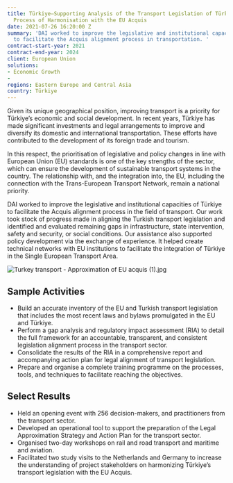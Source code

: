 ```yaml
---
title: Türkiye—Supporting Analysis of the Transport Legislation of Türkiye in the
  Process of Harmonisation with the EU Acquis
date: 2021-07-26 16:20:00 Z
summary: 'DAI worked to improve the legislative and institutional capacities of Türkiye
  to facilitate the Acquis alignment process in transportation. '
contract-start-year: 2021
contract-end-year: 2024
client: European Union
solutions:
- Economic Growth
-
regions: Eastern Europe and Central Asia
country: Türkiye
---
```


Given its unique geographical position, improving transport is a priority for Türkiye’s economic and social development. In recent years, Türkiye has made significant investments and legal arrangements to improve and diversify its domestic and international transportation. These efforts have contributed to the development of its foreign trade and tourism.

In this respect, the prioritisation of legislative and policy changes in line with European Union (EU) standards is one of the key strengths of the sector, which can ensure the development of sustainable transport systems in the country. The relationship with, and the integration into, the EU, including the connection with the Trans-European Transport Network, remain a national priority.

DAI worked to improve the legislative and institutional capacities of Türkiye to facilitate the Acquis alignment process in the field of transport. Our work took stock of progress made in aligning the Turkish transport legislation and identified and evaluated remaining gaps in infrastructure, state intervention, safety and security, or social conditions. Our assistance also supported policy development via the exchange of experience. It helped create technical networks with EU institutions to facilitate the integration of Türkiye in the Single European Transport Area.

![Turkey transport - Approximation of EU acquis (1).jpg](/uploads/Turkey%20transport%20-%20Approximation%20of%20EU%20acquis%20(1).jpg)

## Sample Activities

* Build an accurate inventory of the EU and Turkish transport legislation that includes the most recent laws and bylaws promulgated in the EU and Türkiye.
* Perform a gap analysis and regulatory impact assessment (RIA) to detail the full framework for an accountable, transparent, and consistent legislation alignment process in the transport sector.
* Consolidate the results of the RIA in a comprehensive report and accompanying action plan for legal alignment of transport legislation.
* Prepare and organise a complete training programme on the processes, tools, and techniques to facilitate reaching the objectives.

## Select Results

* Held an opening event with 256 decision-makers, and practitioners from the transport sector.
* Developed an operational tool to support the preparation of the Legal Approximation Strategy and Action Plan for the transport sector.
* Organised two-day workshops on rail and road transport and maritime and aviation.
* Facilitated two study visits to the Netherlands and Germany to increase the understanding of project stakeholders on harmonizing Türkiye’s transport legislation with the EU Acquis.
